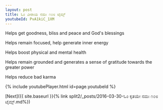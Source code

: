 ```yaml
---
layout: post
title: ಓಂ ವೀರಾಯ ನಮಃ ೧೦೮ ಟೈಮ್ಸ್
youtubeId: PvA1kiC_1XM
---
```

 
 
Helps get goodness, bliss and peace and God's blessings
 
Helps remain focused, help generate inner energy 
 
Helps boost physical and mental health 
 
Helps remain grounded and generates a sense of gratitude towards the greater power 
 
Helps reduce bad karma
 
 
 
 


{% include youtubePlayer.html id=page.youtubeId %}
 
[Next]({{ site.baseurl }}{% link  split2/_posts/2016-03-30-ಓಂ ಕೃತಯೇ ನಮಃ ೧೦೮ ಟೈಮ್ಸ್.md%})
 
